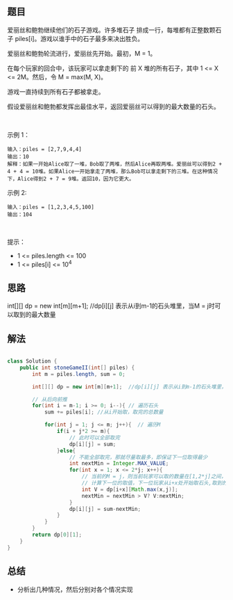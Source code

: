 

## 题目

爱丽丝和鲍勃继续他们的石子游戏。许多堆石子 排成一行，每堆都有正整数颗石子 piles[i]。游戏以谁手中的石子最多来决出胜负。

爱丽丝和鲍勃轮流进行，爱丽丝先开始。最初，M = 1。

在每个玩家的回合中，该玩家可以拿走剩下的 前 X 堆的所有石子，其中 1 <= X <= 2M。然后，令 M = max(M, X)。

游戏一直持续到所有石子都被拿走。

假设爱丽丝和鲍勃都发挥出最佳水平，返回爱丽丝可以得到的最大数量的石头。

 

示例 1：

    输入：piles = [2,7,9,4,4]
    输出：10
    解释：如果一开始Alice取了一堆，Bob取了两堆，然后Alice再取两堆。爱丽丝可以得到2 + 4 + 4 = 10堆。如果Alice一开始拿走了两堆，那么Bob可以拿走剩下的三堆。在这种情况下，Alice得到2 + 7 = 9堆。返回10，因为它更大。
示例 2:

    输入：piles = [1,2,3,4,5,100]
    输出：104
 

提示：

- 1 <= piles.length <= 100
- 1 <= piles[i] <= 10<sup>4</sup>

## 思路

int[][] dp = new int[m][m+1];  //dp[i][j] 表示从i到m-1的石头堆里，当M = j时可以取到的最大数量

## 解法
```java

class Solution {
    public int stoneGameII(int[] piles) {
        int m = piles.length, sum = 0;

        int[][] dp = new int[m][m+1];  //dp[i][j] 表示从i到m-1的石头堆里，当M = j时可以取到的最大数量

        // 从后向前推
        for(int i = m-1; i >= 0; i--){ // 遍历石头
            sum += piles[i]; //从i开始取，取完的总数量

            for(int j = 1; j <= m; j++){  // 遍历M
                if(i + j*2 >= m){
                    // 此时可以全部取完
                    dp[i][j] = sum;
                }else{
                    // 不能全部取完，那就尽量取最多，即保证下一位取得最少
                    int nextMin = Integer.MAX_VALUE;
                    for(int x = 1; x <= 2*j; x++){
                        // 当前的M = j，则当前玩家可以取的数量在[1,2*j]之间，即x
                        // 计算下一位的取值，下一位玩家从i+x处开始取石头,取到的最大值前面已经算过了，即dp[i+x][Math.max(x,j)];
                        int V = dp[i+x][Math.max(x,j)];
                        nextMin = nextMin > V? V:nextMin;
                    }
                    dp[i][j] = sum-nextMin;
                }
            }
        }
        return dp[0][1];
    }
}
```

## 总结

- 分析出几种情况，然后分别对各个情况实现 
